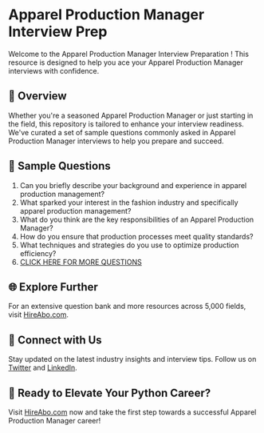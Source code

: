 # Apparel Production Manager Interview Prep

Welcome to the Apparel Production Manager Interview Preparation ! This resource is designed to help you ace your Apparel Production Manager interviews with confidence.

## 🚀 Overview

Whether you're a seasoned Apparel Production Manager or just starting in the field, this repository is tailored to enhance your interview readiness. We've curated a set of sample questions commonly asked in Apparel Production Manager interviews to help you prepare and succeed.

## 📝 Sample Questions

1. Can you briefly describe your background and experience in apparel production management?
2. What sparked your interest in the fashion industry and specifically apparel production management?
3. What do you think are the key responsibilities of an Apparel Production Manager?
4. How do you ensure that production processes meet quality standards?
5. What techniques and strategies do you use to optimize production efficiency?
6. [CLICK HERE FOR MORE QUESTIONS](https://hireabo.com/job/6_1_18/Apparel%20Production%20Manager)

## 🌐 Explore Further

For an extensive question bank and more resources across 5,000 fields, visit [HireAbo.com](https://www.hireabo.com).

## 📱 Connect with Us

Stay updated on the latest industry insights and interview tips. Follow us on [Twitter](https://twitter.com/hireabo) and [LinkedIn](https://www.linkedin.com/in/hire-abo-3609972a8/).

## 🚀 Ready to Elevate Your Python Career?

Visit [HireAbo.com](https://www.hireabo.com) now and take the first step towards a successful Apparel Production Manager career!